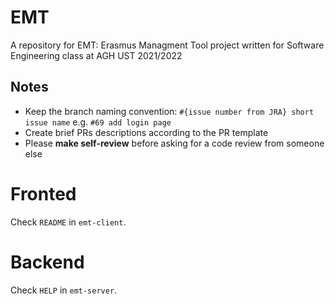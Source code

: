 # EMT
A repository for EMT: Erasmus Managment Tool project written for Software Engineering class at AGH UST 2021/2022

## Notes
- Keep the branch naming convention: `#{issue number from JRA} short issue name` e.g. `#69 add login page`
- Create brief PRs descriptions according to the PR template
- Please **make self-review** before asking for a code review from someone else

# Fronted
Check `README` in `emt-client`.

# Backend
Check `HELP` in `emt-server`.

